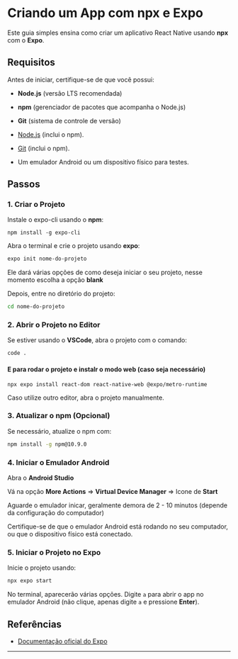 
# Criando um App com npx e Expo

Este guia simples ensina como criar um aplicativo React Native usando **npx** com o **Expo**.

## Requisitos
Antes de iniciar, certifique-se de que você possui:

- **Node.js** (versão LTS recomendada)
- **npm** (gerenciador de pacotes que acompanha o Node.js)
- **Git** (sistema de controle de versão)

- [Node.js](https://nodejs.org) (inclui o npm).
- [Git](https://git-scm.com/downloads) (inclui o npm).
- Um emulador Android ou um dispositivo físico para testes.

## Passos

### 1. Criar o Projeto

Instale o expo-cli usando o **npm**:
```
npm install -g expo-cli
```

Abra o terminal e crie o projeto usando **expo**:

```bash
expo init nome-do-projeto
```

Ele dará várias opções de como deseja iniciar o seu projeto, nesse momento escolha a opção **blank**

Depois, entre no diretório do projeto:

```bash
cd nome-do-projeto
```

### 2. Abrir o Projeto no Editor

Se estiver usando o **VSCode**, abra o projeto com o comando:

```bash
code .
```

#### E para rodar o projeto e instalr o modo web (caso seja necessário)
```
npx expo install react-dom react-native-web @expo/metro-runtime
```

Caso utilize outro editor, abra o projeto manualmente.

### 3. Atualizar o npm (Opcional)

Se necessário, atualize o npm com:

```bash
npm install -g npm@10.9.0
```

### 4. Iniciar o Emulador Android

Abra o **Android Studio**

Vá na opção **More Actions** => **Virtual Device Manager** => Icone de **Start** 

Aguarde o emulador inicar, geralmente demora de 2 - 10 minutos (depende da configuração do computador)

Certifique-se de que o emulador Android está rodando no seu computador, ou que o dispositivo físico está conectado.

### 5. Iniciar o Projeto no Expo

Inicie o projeto usando:

```bash
npx expo start
```

No terminal, aparecerão várias opções. Digite `a` para abrir o app no emulador Android (não clique, apenas digite `a` e pressione **Enter**).


## Referências

- [Documentação oficial do Expo](https://docs.expo.dev)

---

#
